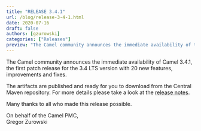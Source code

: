 ```yaml
---
title: "RELEASE 3.4.1"
url: /blog/release-3-4-1.html
date: 2020-07-16
draft: false
authors: [gzurowski]
categories: ["Releases"]
preview: "The Camel community announces the immediate availability of the new Camel 3.4.1 patch release"
---
```



The Camel community announces the immediate availability of Camel 3.4.1, the first patch release for the 3.4 LTS version with 20 new features, improvements and fixes.

The artifacts are published and ready for you to download from the Central Maven repository. For more details please take a look at the [release notes](/releases/release-3.4.1/).

Many thanks to all who made this release possible.

On behalf of the Camel PMC,  
Gregor Zurowski
